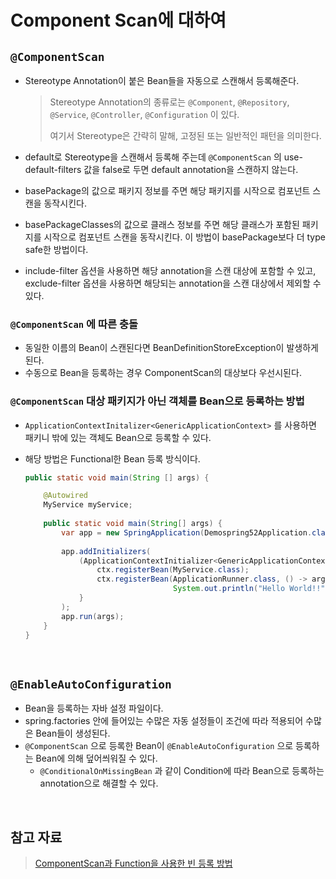 # Component Scan에 대하여

## `@ComponentScan`

- Stereotype Annotation이 붙은 Bean들을 자동으로 스캔해서 등록해준다.

  > Stereotype Annotation의 종류로는 `@Component`, `@Repository`, `@Service`, `@Controller`, `@Configuration` 이 있다.
  >
  > 여기서 Stereotype은 간략히 말해, 고정된 또는 일반적인 패턴을 의미한다.

- default로  Stereotype을 스캔해서 등록해 주는데 `@ComponentScan` 의  use-default-filters 값을 false로 두면 default annotation을 스캔하지 않는다.

- basePackage의 값으로 패키지 정보를 주면 해당 패키지를 시작으로 컴포넌트 스캔을 동작시킨다.

- basePackageClasses의 값으로 클래스 정보를 주면 해당 클래스가 포함된 패키지를 시작으로 컴포넌트 스캔을 동작시킨다. 이 방법이 basePackage보다 더 type safe한 방법이다.

- include-filter 옵션을 사용하면 해당 annotation을 스캔 대상에 포함할 수 있고, exclude-filter 옵션을 사용하면 해당되는 annotation을 스캔 대상에서 제외할 수 있다.

### `@ComponentScan` 에 따른 충돌

- 동일한 이름의 Bean이 스캔된다면 BeanDefinitionStoreException이 발생하게 된다.
- 수동으로 Bean을 등록하는 경우 ComponentScan의 대상보다 우선시된다.

### `@ComponentScan` 대상 패키지가 아닌 객체를 Bean으로 등록하는 방법

- `ApplicationContextInitalizer<GenericApplicationContext>` 를 사용하면 패키니 밖에 있는 객체도 Bean으로 등록할 수 있다.

- 해당 방법은 Functional한 Bean 등록 방식이다.

  ```java
  public static void main(String [] args) {
  
      @Autowired
      MyService myService;
   
      public static void main(String[] args) {
          var app = new SpringApplication(Demospring52Application.class);
   
          app.addInitializers(
              (ApplicationContextInitializer<GenericApplicationContext>) ctx -> {
                  ctx.registerBean(MyService.class);
                  ctx.registerBean(ApplicationRunner.class, () -> args1 ->
                                   System.out.println("Hello World!!"));
              }
          );
          app.run(args);
      }
  } 
  ```

<br/>

## `@EnableAutoConfiguration`

- Bean을 등록하는 자바 설정 파일이다.
- spring.factories 안에 들어있는 수많은 자동 설정들이 조건에 따라 적용되어 수많은 Bean들이 생성된다.
- `@ComponentScan` 으로 등록한 Bean이 `@EnableAutoConfiguration` 으로 등록하는 Bean에 의해 덮어씌워질 수 있다.
  - `@ConditionalOnMissingBean`  과 같이 Condition에 따라 Bean으로 등록하는 annotation으로 해결할 수 있다.

<br/>

## 참고 자료

> [ComponentScan과 Function을 사용한 빈 등록 방법](https://atoz-develop.tistory.com/entry/Spring-Component-Scan과-Function을-사용한-빈-등록-방법)